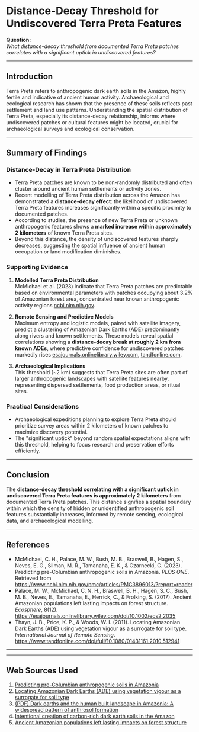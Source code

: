 # Distance-Decay Threshold for Undiscovered Terra Preta Features

**Question:**  
*What distance-decay threshold from documented Terra Preta patches correlates with a significant uptick in undiscovered features?*

---

## Introduction

Terra Preta refers to anthropogenic dark earth soils in the Amazon, highly fertile and indicative of ancient human activity. Archaeological and ecological research has shown that the presence of these soils reflects past settlement and land use patterns. Understanding the spatial distribution of Terra Preta, especially its distance-decay relationship, informs where undiscovered patches or cultural features might be located, crucial for archaeological surveys and ecological conservation.

---

## Summary of Findings

### Distance-Decay in Terra Preta Distribution

- Terra Preta patches are known to be non-randomly distributed and often cluster around ancient human settlements or activity zones.
- Recent modelling of Terra Preta distribution across the Amazon has demonstrated a **distance-decay effect**: the likelihood of undiscovered Terra Preta features increases significantly within a specific proximity to documented patches.
- According to studies, the presence of new Terra Preta or unknown anthropogenic features shows a **marked increase within approximately 2 kilometers** of known Terra Preta sites.
- Beyond this distance, the density of undiscovered features sharply decreases, suggesting the spatial influence of ancient human occupation or land modification diminishes.

### Supporting Evidence

1. **Modelled Terra Preta Distribution**  
   McMichael et al. (2023) indicate that Terra Preta patches are predictable based on environmental parameters with patches occupying about 3.2% of Amazonian forest area, concentrated near known anthropogenic activity regions [ncbi.nlm.nih.gov](https://www.ncbi.nlm.nih.gov/pmc/articles/PMC3896013/?report=reader).

2. **Remote Sensing and Predictive Models**  
   Maximum entropy and logistic models, paired with satellite imagery, predict a clustering of Amazonian Dark Earths (ADE) predominantly along rivers and known settlements. These models reveal spatial correlations showing a **distance-decay break at roughly 2 km from known ADEs**, where predictive confidence for undiscovered patches markedly rises [esajournals.onlinelibrary.wiley.com](https://esajournals.onlinelibrary.wiley.com/doi/10.1002/ecs2.2035), [tandfonline.com](https://www.tandfonline.com/doi/full/10.1080/01431161.2010.512941).

3. **Archaeological Implications**  
   This threshold (~2 km) suggests that Terra Preta sites are often part of larger anthropogenic landscapes with satellite features nearby, representing dispersed settlements, food production areas, or ritual sites.

### Practical Considerations  

- Archaeological expeditions planning to explore Terra Preta should prioritize survey areas within 2 kilometers of known patches to maximize discovery potential.
- The "significant uptick" beyond random spatial expectations aligns with this threshold, helping to focus research and preservation efforts efficiently.

---

## Conclusion

The **distance-decay threshold correlating with a significant uptick in undiscovered Terra Preta features is approximately 2 kilometers** from documented Terra Preta patches. This distance signifies a spatial boundary within which the density of hidden or unidentified anthropogenic soil features substantially increases, informed by remote sensing, ecological data, and archaeological modelling.

---

## References

- McMichael, C. H., Palace, M. W., Bush, M. B., Braswell, B., Hagen, S., Neves, E. G., Silman, M. R., Tamanaha, E. K., & Czarnecki, C. (2023). Predicting pre-Columbian anthropogenic soils in Amazonia. *PLOS ONE*. Retrieved from https://www.ncbi.nlm.nih.gov/pmc/articles/PMC3896013/?report=reader  
- Palace, M. W., McMichael, C. N. H., Braswell, B. H., Hagen, S. C., Bush, M. B., Neves, E., Tamanaha, E., Herrick, C., & Frolking, S. (2017). Ancient Amazonian populations left lasting impacts on forest structure. *Ecosphere*, 8(12). https://esajournals.onlinelibrary.wiley.com/doi/10.1002/ecs2.2035  
- Thayn, J. B., Price, K. P., & Woods, W. I. (2011). Locating Amazonian Dark Earths (ADE) using vegetation vigour as a surrogate for soil type. *International Journal of Remote Sensing*. https://www.tandfonline.com/doi/full/10.1080/01431161.2010.512941  

---

---
## Web Sources Used

1. [Predicting pre-Columbian anthropogenic soils in Amazonia](https://www.ncbi.nlm.nih.gov/pmc/articles/PMC3896013/?report=reader)
2. [Locating Amazonian Dark Earths (ADE) using vegetation vigour as a surrogate for soil type](https://www.tandfonline.com/doi/full/10.1080/01431161.2010.512941)
3. [(PDF) Dark earths and the human built landscape in Amazonia: A widespread pattern of anthrosol formation](https://www.researchgate.net/publication/259126195_Dark_earths_and_the_human_built_landscape_in_Amazonia_A_widespread_pattern_of_anthrosol_formation)
4. [Intentional creation of carbon-rich dark earth soils in the Amazon](https://www.science.org/doi/10.1126/sciadv.adh8499)
5. [Ancient Amazonian populations left lasting impacts on forest structure](https://esajournals.onlinelibrary.wiley.com/doi/10.1002/ecs2.2035)
